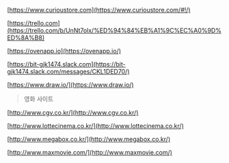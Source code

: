 


[https://www.curioustore.com](https://www.curioustore.com/#!/)

[https://trello.com](https://trello.com/b/UnNt7olx/%ED%94%84%EB%A1%9C%EC%A0%9D%ED%8A%B8)

[https://ovenapp.io](https://ovenapp.io/)

[https://bit-gjk1474.slack.com](https://bit-gjk1474.slack.com/messages/CKL1DED70/)

[https://www.draw.io/](https://www.draw.io/)

> 영화 사이트

[http://www.cgv.co.kr/](http://www.cgv.co.kr/)

[http://www.lottecinema.co.kr/](http://www.lottecinema.co.kr/)


[http://www.megabox.co.kr/](http://www.megabox.co.kr/)

[http://www.maxmovie.com/](http://www.maxmovie.com/)




<!--stackedit_data:
eyJoaXN0b3J5IjpbMTEwMjg2NTIwNl19
-->